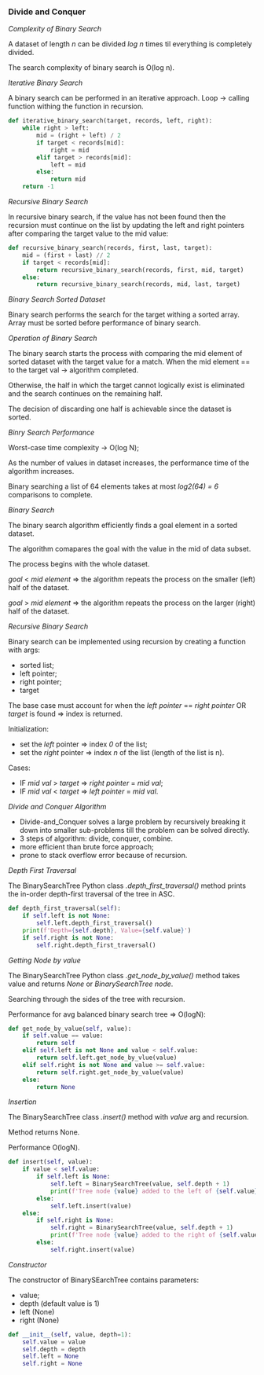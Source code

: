 ### Divide and Conquer

_Complexity of Binary Search_

A dataset of length _n_ can be divided _log n_ times til everything is completely divided.

The search complexity of binary search is O(log n).


_Iterative Binary Search_

A binary search can be performed in an iterative approach. 
Loop -> calling function withing the function in recursion.

```python
def iterative_binary_search(target, records, left, right):
    while right > left:
        mid = (right + left) / 2
        if target < records[mid]:
            right = mid
        elif target > records[mid]:
            left = mid
        else:
            return mid
    return -1
```


_Recursive Binary Search_

In recursive binary search, if the value has not been found then the recursion 
must continue on the list by updating the left and right pointers after comparing
the target value to the mid value:

```python
def recursive_binary_search(records, first, last, target):
    mid = (first + last) // 2
    if target < records[mid]:
        return recursive_binary_search(records, first, mid, target)
    else:
        return recursive_binary_search(records, mid, last, target)
```


_Binary Search Sorted Dataset_

Binary search performs the search for the target withing a sorted array.
Array must be sorted before performance of binary search.


_Operation of Binary Search_

The binary search starts the process with comparing the mid element of sorted dataset with the target value for a match.
When the mid element == to the target val -> algorithm completed.

Otherwise, the half in which the target cannot logically exist is eliminated and the search continues on the remaining half.

The decision of discarding one half is achievable since the dataset is sorted.


_Binry Search Performance_

Worst-case time complexity -> O(log N);

As the number of values in dataset increases, the performance time of the algorithm increases.

Binary searching a list of 64 elements takes at most _log2(64) = 6_ comparisons to complete.


_Binary Search_

The binary search algorithm efficiently finds a goal element in a sorted dataset.

The algorithm comapares the goal with the value in the mid of data subset.

The process begins with the whole dataset.

_goal_ < _mid element_ => the algorithm repeats the process on the smaller (left) half of the dataset.

_goal_ > _mid element_ => the algorithm repeats the process on the larger (right) half of the dataset.



_Recursive Binary Search_

Binary search can be implemented using recursion by creating a function with args:
* sorted list;
* left pointer;
* right pointer;
* target

The base case must account for when the _left pointer_ == _right pointer_ OR _target_ is found => index is returned.

Initialization:
* set the _left_ pointer => index _0_ of the list;
* set the _right_ pointer => index _n_ of the list (length of the list is n).

Cases:
* IF _mid val_ > _target_ => _right pointer_ = _mid val_;
* IF _mid val_ < _target_ => _left pointer_ = _mid val_.


_Divide and Conquer Algorithm_

* Divide-and_Conquer solves a large problem by recursively breaking it down into smaller 
sub-problems till the problem can be solved directly.
* 3 steps of algorithm: divide, conquer, combine.
* more efficient than brute force approach;
* prone to stack overflow error because of recursion.


_Depth First Traversal_

The BinarySearchTree Python class _.depth_first_traversal()_ method prints the in-order depth-first traversal of the tree in ASC.

```python
def depth_first_traversal(self):
    if self.left is not None:
        self.left.depth_first_traversal()
    print(f'Depth={self.depth}, Value={self.value}')
    if self.right is not None:
        self.right.depth_first_traversal()
```


_Getting Node by value_

The BinarySearchTree Python class _.get_node_by_value()_ method takes value and returns _None_ or _BinarySearchTree node_.

Searching through the sides of the tree with recursion.

Performance for avg balanced binary search tree => O(logN):

```python
def get_node_by_value(self, value):
    if self.value == value:
        return self
    elif self.left is not None and value < self.value:
        return self.left.get_node_by_vlue(value)
    elif self.right is not None and value >= self.value:
        return self.right.get_node_by_value(value)
    else:
        return None
```

_Insertion_

The BinarySearchTree class _.insert()_ method with _value_ arg and recursion.

Method returns None.

Performance O(logN).

```python
def insert(self, value):
    if value < self.value:
        if self.left is None:
            self.left = BinarySearchTree(value, self.depth + 1)
            print(f'Tree node {value} added to the left of {self.value} at depth {self.depth + 1}')
        else:
            self.left.insert(value)
    else:
        if self.right is None:
            self.right = BinarySearchTree(value, self.depth + 1)
            print(f'Tree node {value} added to the right of {self.value} at depth {self.depth + 1}')
        else:
            self.right.insert(value)
```


_Constructor_

The constructor of BinarySEarchTree contains parameters:
* value;
* depth (default value is 1)
* left (None)
* right (None)


```python
def __init__(self, value, depth=1):
    self.value = value
    self.depth = depth
    self.left = None
    self.right = None
```

